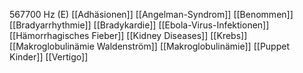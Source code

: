 567700 Hz (E)
[[Adhäsionen]]
[[Angelman-Syndrom]]
[[Benommen]]
[[Bradyarrhythmie]]
[[Bradykardie]]
[[Ebola-Virus-Infektionen]]
[[Hämorrhagisches Fieber]]
[[Kidney Diseases]]
[[Krebs]]
[[Makroglobulinämie Waldenström]]
[[Makroglobulinämie]]
[[Puppet Kinder]]
[[Vertigo]]